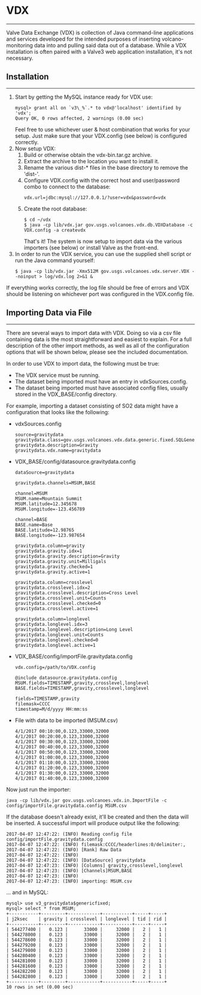 # VDX
---
Valve Data Exchange (VDX) is collection of Java command-line applications and services developed for the intended purposes of inserting volcano-monitoring data into and pulling said data out of a database. While a VDX installation is often paired with a Valve3 web application installation, it's not necessary.

## Installation
---
1. Start by getting the MySQL instance ready for VDX use:  
    ```
    mysql> grant all on `v3\_%`.* to vdx@'localhost' identified by 'vdx';
    Query OK, 0 rows affected, 2 warnings (0.00 sec)
    ```
    Feel free to use whichever user & host combination that works for your setup. Just make sure that your VDX.config (see below) is configured correctly.
2. Now setup VDX:
   1. Build or otherwise obtain the vdx-bin.tar.gz archive.
   2. Extract the archive to the location you want to install it.
   3. Rename the various dist-* files in the base directory to remove the 'dist-'.
   4. Configure VDX.config with the correct host and user/password combo to connect to the database:  
        ```
        vdx.url=jdbc:mysql://127.0.0.1/?user=vdx&password=vdx
        ```
   5. Create the root database:
        ```
        $ cd ~/vdx
        $ java -cp lib/vdx.jar gov.usgs.volcanoes.vdx.db.VDXDatabase -c VDX.config -a createvdx
        ```
        That's it! The system is now setup to import data via the various importers (see below) or install Valve as the front-end.
3. In order to run the VDX service, you can use the supplied shell script or run the Java command yourself:
    ```
    $ java -cp lib/vdx.jar -Xmx512M gov.usgs.volcanoes.vdx.server.VDX --noinput > log/vdx.log 2>&1 &
    ```
If everything works correctly, the log file should be free of errors and VDX should be listening on whichever port was configured in the VDX.config file.

## Importing Data via File
---
There are several ways to import data with VDX. Doing so via a csv file containing data is the most straightforward and easiest to explain. For a full description of the other import methods, as well as all of the configuration options that will be shown below, please see the included documentation.

In order to use VDX to import data, the following must be true:
  * The VDX service must be running.
  * The dataset being imported must have an entry in vdxSources.config.
  * The dataset being imported must have associated config files, usually stored in the VDX_BASE/config directory.

For example, importing a dataset consisting of SO2 data might have a configuration that looks like the following:
* vdxSources.config  
    ```
    source=gravitydata
    gravitydata.class=gov.usgs.volcanoes.vdx.data.generic.fixed.SQLGenericFixedDataSource
    gravitydata.description=Gravity
    gravitydata.vdx.name=gravitydata
    ```

* VDX_BASE/config/datasource.gravitydata.config  
    ```
    dataSource=gravitydata

    gravitydata.channels=MSUM,BASE

    channel=MSUM
    MSUM.name=Mountain Summit
    MSUM.latitude=12.345678
    MSUM.longitude=-123.456789

    channel=BASE
    BASE.name=Base
    BASE.latitude=12.98765
    BASE.longitude=-123.987654

    gravitydata.column=gravity
    gravitydata.gravity.idx=1
    gravitydata.gravity.description=Gravity
    gravitydata.gravity.unit=Milligals
    gravitydata.gravity.checked=1
    gravitydata.gravity.active=1

    gravitydata.column=crosslevel
    gravitydata.crosslevel.idx=2
    gravitydata.crosslevel.description=Cross Level
    gravitydata.crosslevel.unit=Counts
    gravitydata.crosslevel.checked=0
    gravitydata.crosslevel.active=1

    gravitydata.column=longlevel
    gravitydata.longlevel.idx=3
    gravitydata.longlevel.description=Long Level
    gravitydata.longlevel.unit=Counts
    gravitydata.longlevel.checked=0
    gravitydata.longlevel.active=1
    ```

* VDX_BASE/config/importFile.gravitydata.config  
    ```
    vdx.config=/path/to/VDX.config

    @include datasource.gravitydata.config
    MSUM.fields=TIMESTAMP,gravity,crosslevel,longlevel
    BASE.fields=TIMESTAMP,gravity,crosslevel,longlevel

    fields=TIMESTAMP,gravity
    filemask=CCCC
    timestamp=M/d/yyyy HH:mm:ss
    ```

* File with data to be imported (MSUM.csv)
    ```
    4/1/2017 00:10:00,0.123,33000,32000
    4/1/2017 00:20:00,0.123,33000,32000
    4/1/2017 00:30:00,0.123,33000,32000
    4/1/2017 00:40:00,0.123,33000,32000
    4/1/2017 00:50:00,0.123,33000,32000
    4/1/2017 01:00:00,0.123,33000,32000
    4/1/2017 01:10:00,0.123,33000,32000
    4/1/2017 01:20:00,0.123,33000,32000
    4/1/2017 01:30:00,0.123,33000,32000
    4/1/2017 01:40:00,0.123,33000,32000
    ```

Now just run the importer:  
```
java -cp lib/vdx.jar gov.usgs.volcanoes.vdx.in.ImportFile -c config/importFile.gravitydata.config MSUM.csv
```
If the database doesn't already exist, it'll be created and then the data will be inserted. A successful import will produce output like the following:  
```
2017-04-07 12:47:22: (INFO) Reading config file config/importFile.gravitydata.config
2017-04-07 12:47:22: (INFO) filemask:CCCC/headerlines:0/delimiter:,
2017-04-07 12:47:22: (INFO) [Rank] Raw Data
2017-04-07 12:47:22: (INFO)
2017-04-07 12:47:22: (INFO) [DataSource] gravitydata
2017-04-07 12:47:23: (INFO) [Columns] gravity,crosslevel,longlevel
2017-04-07 12:47:23: (INFO) [Channels]MSUM,BASE
2017-04-07 12:47:23: (INFO)
2017-04-07 12:47:23: (INFO) importing: MSUM.csv
```
... and in MySQL:  
```
mysql> use v3_gravitydata$genericfixed;
mysql> select * from MSUM;
+-----------+---------+------------+-----------+-----+-----+
| j2ksec    | gravity | crosslevel | longlevel | tid | rid |
+-----------+---------+------------+-----------+-----+-----+
| 544277400 |   0.123 |      33000 |     32000 |   2 |   1 |
| 544278000 |   0.123 |      33000 |     32000 |   2 |   1 |
| 544278600 |   0.123 |      33000 |     32000 |   2 |   1 |
| 544279200 |   0.123 |      33000 |     32000 |   2 |   1 |
| 544279800 |   0.123 |      33000 |     32000 |   2 |   1 |
| 544280400 |   0.123 |      33000 |     32000 |   2 |   1 |
| 544281000 |   0.123 |      33000 |     32000 |   2 |   1 |
| 544281600 |   0.123 |      33000 |     32000 |   2 |   1 |
| 544282200 |   0.123 |      33000 |     32000 |   2 |   1 |
| 544282800 |   0.123 |      33000 |     32000 |   2 |   1 |
+-----------+---------+------------+-----------+-----+-----+
10 rows in set (0.00 sec)
```
